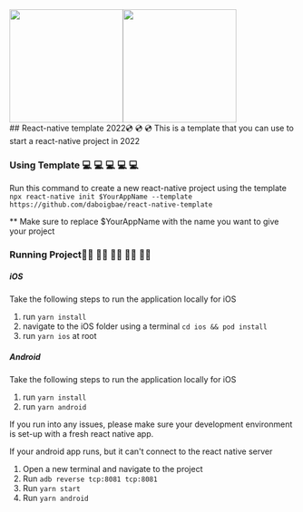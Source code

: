 <div style="display:flex">
  <img src="https://user-images.githubusercontent.com/26166389/188032346-08af84de-9396-4206-b6ba-6355ed7b571e.png" width="200">
  <img src="https://user-images.githubusercontent.com/26166389/188032348-83270e8c-4b98-4d94-9280-837097e6d91e.png" width="200">
</div>
## React-native template 2022💿 💿 💿
This is a template that you can use to start a react-native project in 2022

### Using Template 💻 💻 💻 💻 💻 
Run this command to create a new react-native project using the template
`npx react-native init $YourAppName --template https://github.com/daboigbae/react-native-template`

** Make sure to replace $YourAppName with the name you want to give your project

### Running Project🏃‍♀️ 🏃‍♀️ 🏃‍♀️ 🏃‍♀️ 🏃‍♀️ 
##### iOS
Take the following steps to run the application locally for iOS
1. run `yarn install`
2. navigate to the iOS folder using a terminal `cd ios && pod install` 
3. run `yarn ios` at root

##### Android 
Take the following steps to run the application locally for iOS
1. run `yarn install`
2. run `yarn android`

If you run into any issues, please make sure your development environment is set-up with a fresh react native app.

If your android app runs, but it can't connect to the react native server
1. Open a new terminal and navigate to the project
2. Run `adb reverse tcp:8081 tcp:8081`
3. Run `yarn start`
4. Run `yarn android` 
